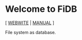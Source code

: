 # Welcome to FiDB

[ [WEBWITE](https://fidb.app)
| [MANUAL](https://readonly.link/manuals/https://cdn.fidb.app/docs/manual.json) ]

File system as database.
